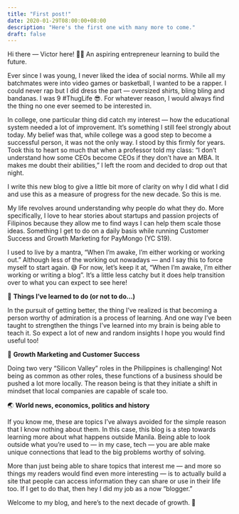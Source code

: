 ```yaml
---
title: "First post!"
date: 2020-01-29T08:00:00+08:00
description: "Here's the first one with many more to come."
draft: false
---
```


Hi there — Victor here! 👋🏽 An aspiring entrepreneur learning to build the future.

Ever since I was young, I never liked the idea of social norms. While all my batchmates were into video games or basketball, I wanted to be a rapper. I could never rap but I did dress the part — oversized shirts, bling bling and bandanas. I was 9 #ThugLife 😎. For whatever reason, I would always find the thing no one ever seemed to be interested in.

In college, one particular thing did catch my interest — how the educational system needed a lot of improvement. It’s something I still feel strongly about today. My belief was that, while college was a good step to become a successful person, it was not the only way. I stood by this firmly for years. Took this to heart so much that when a professor told my class: “I don’t understand how some CEOs become CEOs if they don’t have an MBA. It makes me doubt their abilities,” I left the room and decided to drop out that night.

I write this new blog to give a little bit more of clarity on why I did what I did and use this as a measure of progress for the new decade. So this is me.

My life revolves around understanding why people do what they do. More specifically, I love to hear stories about startups and passion projects of Filipinos because they allow me to find ways I can help them scale those ideas. Something I get to do on a daily basis while running Customer Success and Growth Marketing for PayMongo (YC S19).

I used to live by a mantra, “When I’m awake, I’m either working or working out.” Although less of the working out nowadays — and I say this to force myself to start again. 😅 For now, let’s keep it at, “When I’m awake, I’m either working or writing a blog”. It’s a little less catchy but it does help transition over to what you can expect to see here!

📖 **Things I’ve learned to do (or not to do…)**

In the pursuit of getting better, the thing I’ve realized is that becoming a person worthy of admiration is a process of learning. And one way I’ve been taught to strengthen the things I’ve learned into my brain is being able to teach it. So expect a lot of new and random insights I hope you would find useful too!

🚀 **Growth Marketing and Customer Success**

Doing two very “Silicon Valley” roles in the Philippines is challenging! Not being as common as other roles, these functions of a business should be pushed a lot more locally. The reason being is that they initiate a shift in mindset that local companies are capable of scale too.

🌏 **World news, economics, politics and history**

If you know me, these are topics I’ve always avoided for the simple reason that I know nothing about them. In this case, this blog is a step towards learning more about what happens outside Manila. Being able to look outside what you’re used to — in my case, tech — you are able make unique connections that lead to the big problems worthy of solving.

More than just being able to share topics that interest me — and more so things my readers would find even more interesting — is to actually build a site that people can access information they can share or use in their life too. If I get to do that, then hey I did my job as a now “blogger.”

Welcome to my blog, and here’s to the next decade of growth. 🥂
